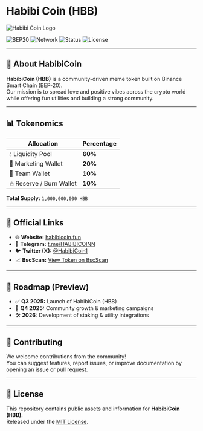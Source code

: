 # Habibi Coin (HBB)

![Habibi Coin Logo](blockchains/smartchain/assets/0x7b73c55d8799e4632Dc3E40D1fB8521B844CDcB0/logo.png)



![BEP20](https://img.shields.io/badge/Token-ERC20%20%2F%20BEP20-yellow) 
![Network](https://img.shields.io/badge/Network-Binance%20Smart%20Chain-green)
![Status](https://img.shields.io/badge/Status-Active-brightgreen)
![License](https://img.shields.io/badge/License-MIT-blue)

---

## 🌟 About HabibiCoin
**HabibiCoin (HBB)** is a community-driven meme token built on Binance Smart Chain (BEP-20).  
Our mission is to spread love and positive vibes across the crypto world while offering fun utilities and building a strong community.

---

## 📊 Tokenomics

| Allocation        | Percentage |
|------------------|-----------|
| 💧 Liquidity Pool | **60%** |
| 📢 Marketing Wallet | **20%** |
| 👥 Team Wallet | **10%** |
| 🔥 Reserve / Burn Wallet | **10%** |

**Total Supply:** `1,000,000,000 HBB`

---

## 🔗 Official Links

- 🌐 **Website:** [habibicoin.fun](https://habibicoin.fun)
- 💬 **Telegram:** [t.me/HABIBICOINN](https://t.me/HABIBICOINN)
- 🐦 **Twitter (X):** [@HabibiCoin1](https://twitter.com/HabibiCoin1)
- 📈 **BscScan:** [View Token on BscScan](https://bscscan.com/token/0x7b73c55d8799e4632Dc3E40D1fB8521B844CDcB0)

---

## 📅 Roadmap (Preview)

- ✅ **Q3 2025:** Launch of HabibiCoin (HBB)  
- 🚀 **Q4 2025:** Community growth & marketing campaigns  
- 🛠 **2026:** Development of staking & utility integrations  

---

## 🤝 Contributing
We welcome contributions from the community!  
You can suggest features, report issues, or improve documentation by opening an issue or pull request.

---

## 📜 License
This repository contains public assets and information for **HabibiCoin (HBB)**.  
Released under the [MIT License](LICENSE).
